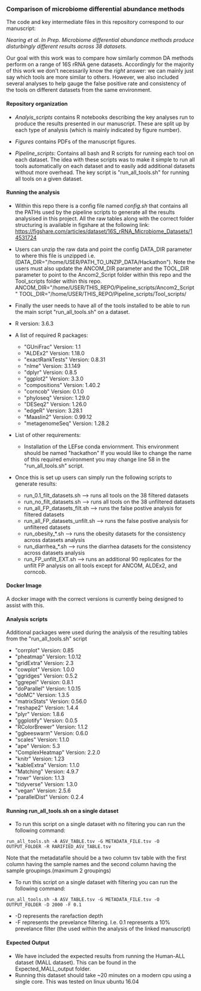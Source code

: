 ### Comparison of microbiome differential abundance methods

The code and key intermediate files in this repository correspond to our manuscript:

  _Nearing et al. In Prep. Microbiome differential abundance methods produce disturbingly different results across 38 datasets._
  
Our goal with this work was to compare how similarly common DA methods perform on a range of 16S rRNA gene datasets.
Accordingly for the majority of this work we don't necessarily know the _right_ answer: we can mainly just say which tools are more similar to others.
However, we also included several analyses to help gauge the false positive rate and consistency of the tools on different datasets from the same environment.

#### Repository organization

* *Analyis_scripts* contains R notebooks describing the key analyses run to produce the results presented in our manuscript. These are split up by each type of analysis (which is mainly indicated by figure number).

* *Figures* contains PDFs of the manuscript figures.

* *Pipeline_scripts*: Contains all bash and R scripts for running each tool on each dataset. The idea with these scripts was to make it simple to run all tools automatically on each dataset and to easily add additional datasets without more overhead. The key script is "run_all_tools.sh" for running all tools on a given dataset.
  
  
#### Running the analysis
  * Within this repo there is a config file named *config.sh* that contains all the PATHs used by the pipeline scripts to generate all the results analysised in this project. All the raw tables along with the correct folder structuring is available in figshare at the following link: https://figshare.com/articles/dataset/16S_rRNA_Microbiome_Datasets/14531724
  
  * Users can unzip the raw data and point the config DATA_DIR parameter to where this file is unzipped i.e. (DATA_DIR="/home/USER/PATH_TO_UNZIP_DATA/Hackathon"). Note the users must also update the ANCOM_DIR parameter and the TOOL_DIR parameter to point to the Ancom2_Script folder within this repo and the Tool_scripts folder within this repo. ANCOM_DIR="/home/USER/THIS_REPO/Pipeline_scripts/Ancom2_Script" TOOL_DIR="/home/USER/THIS_REPO/Pipeline_scripts/Tool_scripts/
  
  * Finally the user needs to have all of the tools installed to be able to run the main script "run_all_tools.sh" on a dataset.
  * R version: 3.6.3
  * A list of required R packages:
    * "GUniFrac" Version: 1.1
    * "ALDEx2" Version: 1.18.0 
    * "exactRankTests" Version: 0.8.31
    * "nlme" Version: 3.1.149
    * "dplyr" Version: 0.8.5
    * "ggplot2" Version: 3.3.0
    * "compositions" Version: 1.40.2
    * "corncob" Version: 0.1.0 
    * "phyloseq" Version: 1.29.0
    * "DESeq2" Version: 1.26.0
    * "edgeR" Version: 3.28.1
    * "Maaslin2" Version: 0.99.12
    * "metagenomeSeq" Version: 1.28.2
  
  * List of other requirements:
    * Installation of the LEFse conda enviornment. This environment should be named "hackathon"
  If you would like to change the name of this required environment you may change line 58 in the "run_all_tools.sh" script.
  
  
  * Once this is set up users can simply run the following scripts to generate results:
    * run_0.1_filt_datasets.sh --> runs all tools on the 38 filtered datasets
    * run_no_filt_datasets.sh --> runs all tools on the 38 unfiltered datasets
    * run_all_FP_datasets_filt.sh --> runs the false postive analysis for filtered datasets
    * run_all_FP_datasets_unfilt.sh --> runs the false postive analysis for unfiltered datasets
    * run_obesity_*.sh --> runs the obesity datasets for the consistency across datasets analysis
    * run_diarrhea_*.sh --> runs the diarrhea datasets for the consistency across datasets analysis
    * run_FP_unfilt_EXT.sh --> runs an additional 90 replicates for the unfilt FP analysis on all tools except for ANCOM, ALDEx2, and corncob.
  
#### Docker Image  
  A docker image with the correct versions is currently being designed to assist with this. 
  
#### Analysis scripts
  Additional packages were used during the analysis of the resulting tables from the "run_all_tools.sh" script
  * "corrplot" Version: 0.85
  * "pheatmap" Version: 1.0.12
  * "gridExtra" Version: 2.3
  * "cowplot" Version: 1.0.0
  * "ggridges" Version: 0.5.2
  * "ggrepel" Version: 0.8.1
  * "doParallel" Version: 1.0.15
  * "doMC" Version: 1.3.5
  * "matrixStats" Version: 0.56.0
  * "reshape2" Version: 1.4.4
  * "plyr" Version: 1.8.6
  * "ggplotify" Version: 0.0.5
  * "RColorBrewer" Version: 1.1.2
  * "ggbeeswarm" Version: 0.6.0
  * "scales" Version: 1.1.0
  * "ape" Version: 5.3
  * "ComplexHeatmap" Version: 2.2.0
  * "knitr" Version: 1.23
  * "kableExtra" Version: 1.1.0
  * "Matching" Version: 4.9.7
  * "rowr" Version: 1.1.3
  * "tidyverse" Version: 1.3.0
  * "vegan" Version: 2.5.6
  * "parallelDist" Version: 0.2.4
#### Running run_all_tools.sh on a single dataset
  * To run this script on a single dataset with no filtering you can run the following command:
  ```
  run_all_tools.sh -A ASV_TABLE.tsv -G METADATA_FILE.tsv -O OUTPUT_FOLDER -R RARIFIED_ASV_TABLE.tsv
  ```
  Note that the metadatafile should be a two column tsv table with the first column having the sample names and the second column having the sample groupings.(maximum 2 groupings)
  * To run this script on a single dataset with filtering you can run the following command: 
  ```
  run_all_tools.sh -A ASV_TABLE.tsv -G METADATA_FILE.tsv -O OUTPUT_FOLDER -D 2000 -F 0.1
  ```
  * -D represents the rarefaction depth
  * -F represents the prevelance filtering. I.e. 0.1 represents a 10% prevelance filter (the used within the analysis of the linked manuscript)

#### Expected Output

  * We have included the expected results from running the Human-ALL dataset (MALL dataset). This can be found in the Expected_MALL_output folder.
  * Running this dataset should take ~20 minutes on a modern cpu using a single core. This was tested on linux ubuntu 16.04
